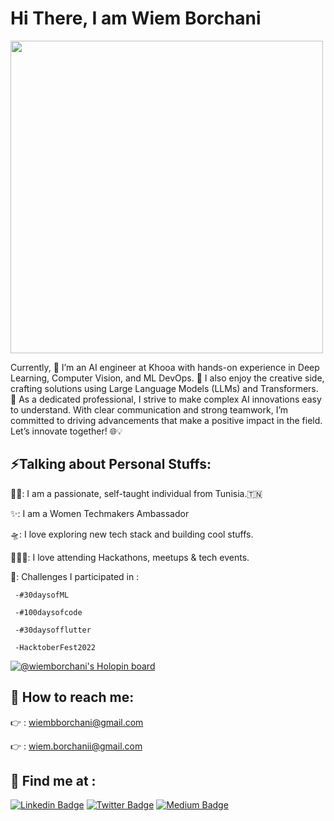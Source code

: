 <h1> Hi There, I am Wiem Borchani </h1>
</h1>

<img src="https://media3.giphy.com/media/v1.Y2lkPTc5MGI3NjExbGFobnptMWZ3MnF3N3N6eWRrbzl2bHFkeTNjMDcyMnJ3OWxtcnM1NiZlcD12MV9pbnRlcm5hbF9naWZfYnlfaWQmY3Q9Zw/EYn2rXOuDQ0aqeWA7A/giphy.gif" width="500px">

Currently, 🤖 I’m an AI engineer at Khooa with hands-on experience in Deep Learning, Computer Vision, and ML DevOps. 🚀 I also enjoy the creative side, crafting solutions using Large Language Models (LLMs) and Transformers. 🤯 As a dedicated professional, I strive to make complex AI innovations easy to understand. With clear communication and strong teamwork, I’m committed to driving advancements that make a positive impact in the field. Let’s innovate together! 🌐💡

## ⚡️Talking about Personal Stuffs:

👩‍💻: I am a passionate, self-taught individual from Tunisia.🇹🇳

✨: I am a Women Techmakers Ambassador

🛸: I love exploring new tech stack and building cool stuffs.

🙋🏼‍♀️: I love attending Hackathons, meetups & tech events.

🌱: Challenges I participated in :

     -#30daysofML
     
     -#100daysofcode
     
     -#30daysofflutter
     
     -HacktoberFest2022
     
[![@wiemborchani's Holopin board](https://holopin.io/api/user/board?user=wiemborchani)](https://holopin.io/@wiemborchani)



## 💌 How to reach me:
👉 : wiembborchani@gmail.com

👉 : wiem.borchanii@gmail.com




## 🙌 Find me at :
[![Linkedin Badge](https://img.shields.io/badge/-LinkedIn-blue?style=flat-square&logo=Linkedin&logoColor=white&link=https://www.linkedin.com/in/hemanthkollipara/)](https://www.linkedin.com/in/wiem-borchani)
[![Twitter Badge](https://img.shields.io/twitter/url?style=social&url=https%3A%2F%2Fimg.shields.io%2Ftwitter%2Furl)](https://twitter.com/wiam_borchani)
[![Medium Badge](https://img.shields.io/badge/Medium-12100E?style=for-the-badge&logo=medium&logoColor=white)](https://medium.com/@wiembborchani)
